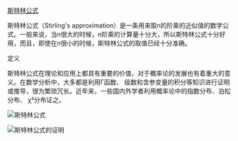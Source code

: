 [斯特林公式](http://baike.baidu.com/view/4113061.htm?fromtitle=Stirling%E5%85%AC%E5%BC%8F&fromid=7997195&type=syn)


斯特林公式（Stirling's approximation）是一条用来取n的阶乘的近似值的数学公式。一般来说，当n很大的时候，n阶乘的计算量十分大，所以斯特林公式十分好用，而且，即使在n很小的时候，斯特林公式的取值已经十分准确。



定义

斯特林公式在理论和应用上都具有重要的价值，对于概率论的发展也有着重大的意义。在数学分析中，大多都是利用Г函数、
级数和含参变量的积分等知识进行证明或推导，很为繁琐冗长。近年来，一些国内外学者利用概率论中的指数分布、泊松分布、
χ²分布证之。

![斯特林公式]()

![斯特林公式的证明]()